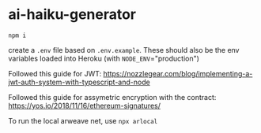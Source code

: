 # ai-haiku-generator

`npm i`
 
create a `.env` file based on `.env.example`. These should also be the env variables loaded into Heroku (with `NODE_ENV`="production")

Followed this guide for JWT: https://nozzlegear.com/blog/implementing-a-jwt-auth-system-with-typescript-and-node

Followed this guide for assymetric encryption with the contract: https://yos.io/2018/11/16/ethereum-signatures/

To run the local arweave net, use `npx arlocal`